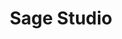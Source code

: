 ---
layout: project
slug: sage-studio
title: Sage Studio
title_html: Sage<br>Studio
description_html: Sed ut perspiciatis unde omnis iste natus error sit voluptatem accusantium doloremque laudantium, totam rem aperiam, eaque ipsa quae ab illo inventore veritatis et quasi architecto beatae vitae dicta sunt explicabo. Nemo enim ipsam voluptatem quia voluptas sit aspernatur aut odit aut fugit, sed quia consequuntur magni dolores eos qui ratione voluptatem sequi nesciunt. Neque porro quisquam est, qui dolorem ipsum quia dolor sit amet, consectetur, adipisci velit, sed quia non numquam eius modi tempora incidunt ut labore et dolore magnam aliquam quaerat voluptatem. Ut enim ad minima veniam, quis nostrum exercitationem ullam corporis suscipit laboriosam, nisi ut aliquid ex ea commodi consequatur? Quis autem vel eum iure reprehenderit qui in ea voluptate velit esse quam nihil molestiae consequatur, vel illum qui dolorem eum fugiat quo voluptas nulla pariatur?
featured-image: /images/samkalpa-portfolio-1.jpg
gallery: 
  - image: https://source.unsplash.com/QeVmJxZOv3k
    alt-text: a short description
  - image: https://source.unsplash.com/eNE1rUBItAk
    alt-text: a short description
  - image: https://source.unsplash.com/mwINQsW2KJs
    alt-text: a short description
---